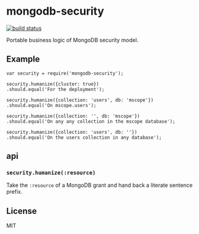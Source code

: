 # mongodb-security

[![build status](https://secure.travis-ci.org/imlucas/mongodb-security.png)](http://travis-ci.org/imlucas/mongodb-security)

Portable business logic of MongoDB security model.

## Example

```mocha-should
var security = require('mongodb-security');

security.humanize({cluster: true})
.should.equal('For the deployment');

security.humanize({collection: 'users', db: 'mscope'})
.should.equal('On mscope.users');

security.humanize({collection: '', db: 'mscope'})
.should.equal('On any any collection in the mscope database');

security.humanize({collection: 'users', db: ''})
.should.equal('On the users collection in any database');
```

## api

### `security.humanize(:resource)`

Take the `:resource` of a MongoDB grant and hand back a literate sentence prefix.

## License

MIT
